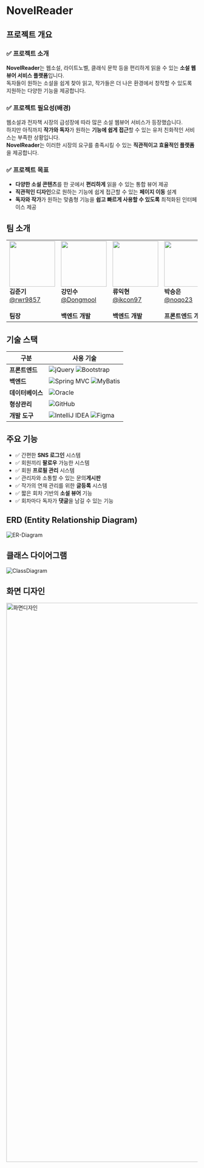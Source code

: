 # NovelReader

## 프로젝트 개요

### ✅ **프로젝트 소개**  
**NovelReader**는 웹소설, 라이트노벨, 클래식 문학 등을 편리하게 읽을 수 있는 **소설 웹뷰어 서비스 플랫폼**입니다.  
독자들이 원하는 소설을 쉽게 찾아 읽고, 작가들은 더 나은 환경에서 창작할 수 있도록 지원하는 다양한 기능을 제공합니다.

### ✅ **프로젝트 필요성(배경)**  
웹소설과 전자책 시장의 급성장에 따라 많은 소설 웹뷰어 서비스가 등장했습니다.  
하지만 아직까지 **작가와 독자**가 원하는 **기능에 쉽게 접근**할 수 있는 유저 친화적인 서비스는 부족한 상황입니다.  
**NovelReader**는 이러한 시장의 요구를 충족시킬 수 있는 **직관적이고 효율적인 플랫폼**을 제공합니다.

### ✅ **프로젝트 목표**  
- **다양한 소설 콘텐츠**를 한 곳에서 **편리하게** 읽을 수 있는 통합 뷰어 제공  
- **직관적인 디자인**으로 원하는 기능에 쉽게 접근할 수 있는 **페이지 이동** 설계  
- **독자와 작가**가 원하는 맞춤형 기능을 **쉽고 빠르게 사용할 수 있도록** 최적화된 인터페이스 제공


## 팀 소개

|  |  |  |  |  |
|--|--|--|--|--|
| <img src="https://avatars.githubusercontent.com/u/74402423?v=4" width="120"/><br/>**김준기**<br/>[@rwr9857](https://github.com/rwr9857)<br/><br/>**팀장** | <img src="https://avatars.githubusercontent.com/u/77829975?v=4" width="120"/><br/>**강민수**<br/>[@Dongmool](https://github.com/Dongmool)<br/><br/>**백엔드 개발**| <img src="https://avatars.githubusercontent.com/u/67631164?v=4" width="120"/><br/>**류익현**<br/>[@ikcon97](https://github.com/ikcon97)<br/><br/>**백엔드 개발**| <img src="https://avatars.githubusercontent.com/u/96859074?v=4" width="120"/><br/>**박승은**<br/>[@noqo23](https://github.com/noqo23)<br/><br/>**프론트엔드 개발**| <img src="https://avatars.githubusercontent.com/u/96814509?v=4" width="120"/><br/>**안태균**<br/>[@taekyun01](https://github.com/taekyun01)<br/><br/>**프론트엔드 개발**|


## 기술 스택

| 구분  | 사용 기술   |
|------|-----------|
| **프론트엔드** | ![jQuery](https://img.shields.io/badge/jQuery-%230769AD?style=for-the-badge&logo=jquery&logoColor=white) ![Bootstrap](https://img.shields.io/badge/Bootstrap-7952B3?style=for-the-badge&logo=bootstrap&logoColor=white) |
| **백엔드** | ![Spring MVC](https://img.shields.io/badge/Spring%20MVC-6DB33F?style=for-the-badge&logo=spring&logoColor=white) ![MyBatis](https://img.shields.io/badge/MyBatis-DB0000?style=for-the-badge&logoColor=white) |
| **데이터베이스** | ![Oracle](https://img.shields.io/badge/Oracle-F80000?style=for-the-badge&logo=oracle&logoColor=white)|
| **형상관리** | ![GitHub](https://img.shields.io/badge/GitHub-181717?style=for-the-badge&logo=github&logoColor=white)|
| **개발 도구** | ![IntelliJ IDEA](https://img.shields.io/badge/IntelliJ%20IDEA-000000?style=for-the-badge&logo=intellijidea&logoColor=white) ![Figma](https://img.shields.io/badge/Figma-F24E1E?style=for-the-badge&logo=figma&logoColor=white) |

## 주요 기능

- ✅ 간편한 **SNS 로그인** 시스템
- ✅ 회원끼리 **팔로우** 가능한 시스템
- ✅ 회원 **프로필 관리** 시스템
- ✅ 관리자와 소통할 수 있는 문의**게시판**
- ✅ 작가의 연재 관리를 위한 **글등록** 시스템
- ✅ 짧은 회차 기반의 **소설 뷰어** 기능
- ✅ 회차마다 독자가 **댓글**을 남길 수 있는 기능

## ERD (Entity Relationship Diagram)

![ER-Diagram](https://github.com/rwr9857/novelreader/assets/74402423/b4761a4b-d39f-4827-b6db-646f398ba56d)

## 클래스 다이어그램

![ClassDiagram](https://github.com/rwr9857/novelreader/assets/74402423/a63267aa-5937-4f45-bc60-4c63d1ea7c03)

## 화면 디자인

<img width="1470" alt="화면디자인" src="https://github.com/user-attachments/assets/22d83d21-d0b9-4047-b3b9-d24b00e73dc2" />





